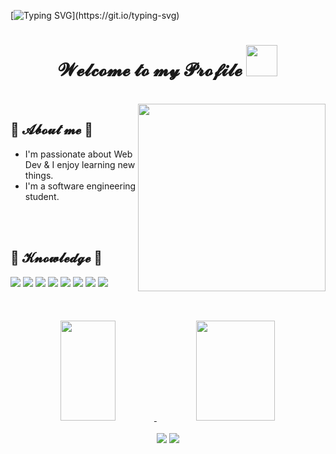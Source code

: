      
[![Typing SVG](https://readme-typing-svg.herokuapp.com?font=Dancing+Script&size=50&pause=2000&color=E974AF&background=FFFFFF00&center=true&vCenter=true&width=1000&height=60&lines=Hey%2C+I'm+Jessica!)](https://git.io/typing-svg)

<h1 align="center">𝓦𝓮𝓵𝓬𝓸𝓶𝓮 𝓽𝓸 𝓶𝔂 𝓟𝓻𝓸𝓯𝓲𝓵𝓮  <img src="https://media.giphy.com/media/mGcNjsfWAjY5AEZNw6/giphy.gif" width="50"></h1>

<div>
<br>
 <div align="center" height="300">
<img src="https://i.pinimg.com/originals/61/2b/8c/612b8c27f15c63c08052d8de2c1bb15b.gif" align="right" widht="200" height="300">
</div>
<h2 align="left"> 💭 𝓐𝓫𝓸𝓾𝓽 𝓶𝓮 💭</h2>
     
 - I'm passionate about Web Dev & I enjoy learning new things.
 - I'm a software engineering student.

</div>
<br><br>

<h2 align="left">📇 𝓚𝓷𝓸𝔀𝓵𝓮𝓭𝓰𝓮 📇</h2>
 <div>

<img src="https://img.shields.io/badge/JavaScript-323330?style=for-the-badge&logo=javascript&logoColor=F7DF1E">
<img src="https://img.shields.io/badge/Node.js-43853D?style=for-the-badge&logo=node.js&logoColor=white">
<img src="https://img.shields.io/badge/React-20232A?style=for-the-badge&logo=react&logoColor=61DAFB">
<img src="https://img.shields.io/badge/MySQL-00000F?style=for-the-badge&logo=mysql&logoColor=white">
<img src="https://img.shields.io/badge/Spring-6DB33F?style=for-the-badge&logo=spring&logoColor=white">
<img src="https://img.shields.io/badge/Amazon_AWS-232F3E?style=for-the-badge&logo=amazon-aws&logoColor=white">
<img src="https://img.shields.io/badge/PostgreSQL-316192?style=for-the-badge&logo=postgresql&logoColor=white">
<img src="https://img.shields.io/badge/Java-ED8B00?style=for-the-badge&logo=openjdk&logoColor=white">
      
</div>
<br>
<br><br>
<div align="center">
  <a href="https://github.com/jessicaarf">
  <img width="42%" height="160em" src="https://github-readme-stats.vercel.app/api?username=jessicaarf&show_icons=true&theme=dracula&include_all_commits=true&count_private=true"/>
  <img width="50%" height="160em" src="https://github-readme-stats.vercel.app/api/top-langs/?username=jessicaarf&layout=compact&langs_count=7&theme=dracula"/>
</div>
<br>

<div align="center">
<a href = "mailto:jessicalealarf8@gmail.com"><img src="https://img.shields.io/badge/-Gmail-%23333?style=for-the-badge&logo=gmail&logoColor=white" target="_blank"></a>
<a href="https://www.linkedin.com/in/jessica-arf-5492b5177" target="_blank"><img src="https://img.shields.io/badge/-LinkedIn-%230077B5?style=for-the-badge&logo=linkedin&logoColor=white&color=palevioletred" target="_blank">
</div>
